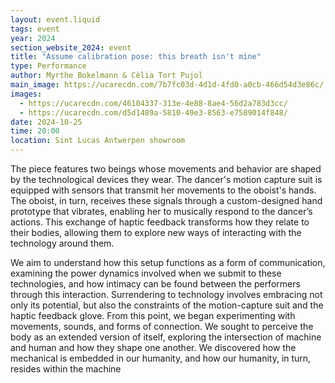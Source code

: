```yaml
---
layout: event.liquid
tags: event
year: 2024
section_website_2024: event
title: "Assume calibration pose: this breath isn't mine"
type: Performance
author: Myrthe Bokelmann & Cèlia Tort Pujol
main_image: https://ucarecdn.com/7b7fc03d-4d1d-4fd0-a0cb-466d54d3e86c/
images:
  - https://ucarecdn.com/46104337-313e-4e88-8ae4-56d2a783d3cc/
  - https://ucarecdn.com/d5d1489a-5810-49e3-8563-e7589014f848/
date: 2024-10-25
time: 20:00
location: Sint Lucas Antwerpen showroom
---
```

The piece features two beings whose movements and behavior are shaped by the technological devices they wear. The dancer's motion capture suit is equipped with sensors that transmit her movements to the oboist's hands. The oboist, in turn, receives these signals through a custom-designed hand prototype that vibrates, enabling her to musically respond to the dancer’s actions. This exchange of haptic feedback transforms how they relate to their bodies, allowing them to explore new ways of interacting with the technology around them.

We aim to understand how this setup functions as a form of communication, examining the power dynamics involved when we submit to these technologies, and how intimacy can be found between the performers through this interaction. Surrendering to technology involves embracing not only its potential, but also the constraints of the motion-capture suit and the haptic feedback glove. From this point, we began experimenting with movements, sounds, and forms of connection. We sought to perceive the body as an extended version of itself, exploring the intersection of machine and human and how they shape one another. We discovered how the mechanical is embedded in our humanity, and how our humanity, in turn, resides within the machine
